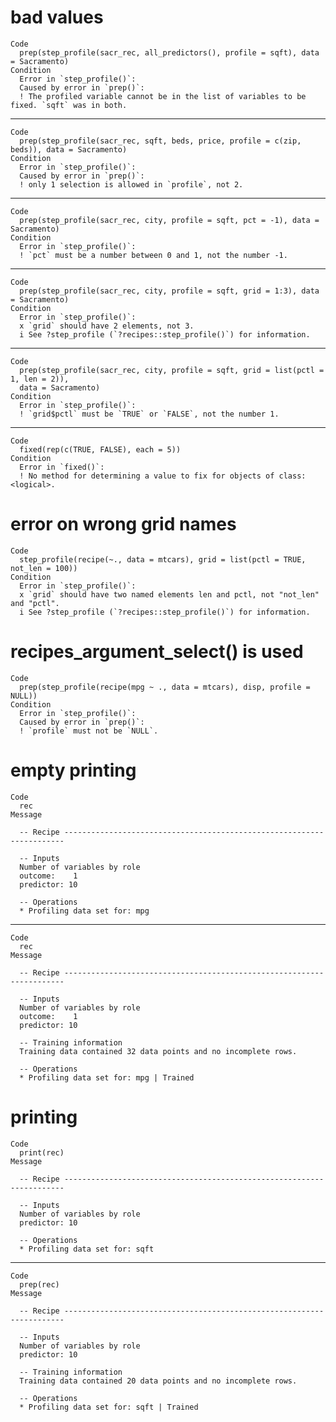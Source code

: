 # bad values

    Code
      prep(step_profile(sacr_rec, all_predictors(), profile = sqft), data = Sacramento)
    Condition
      Error in `step_profile()`:
      Caused by error in `prep()`:
      ! The profiled variable cannot be in the list of variables to be fixed. `sqft` was in both.

---

    Code
      prep(step_profile(sacr_rec, sqft, beds, price, profile = c(zip, beds)), data = Sacramento)
    Condition
      Error in `step_profile()`:
      Caused by error in `prep()`:
      ! only 1 selection is allowed in `profile`, not 2.

---

    Code
      prep(step_profile(sacr_rec, city, profile = sqft, pct = -1), data = Sacramento)
    Condition
      Error in `step_profile()`:
      ! `pct` must be a number between 0 and 1, not the number -1.

---

    Code
      prep(step_profile(sacr_rec, city, profile = sqft, grid = 1:3), data = Sacramento)
    Condition
      Error in `step_profile()`:
      x `grid` should have 2 elements, not 3.
      i See ?step_profile (`?recipes::step_profile()`) for information.

---

    Code
      prep(step_profile(sacr_rec, city, profile = sqft, grid = list(pctl = 1, len = 2)),
      data = Sacramento)
    Condition
      Error in `step_profile()`:
      ! `grid$pctl` must be `TRUE` or `FALSE`, not the number 1.

---

    Code
      fixed(rep(c(TRUE, FALSE), each = 5))
    Condition
      Error in `fixed()`:
      ! No method for determining a value to fix for objects of class: <logical>.

# error on wrong grid names

    Code
      step_profile(recipe(~., data = mtcars), grid = list(pctl = TRUE, not_len = 100))
    Condition
      Error in `step_profile()`:
      x `grid` should have two named elements len and pctl, not "not_len" and "pctl".
      i See ?step_profile (`?recipes::step_profile()`) for information.

# recipes_argument_select() is used

    Code
      prep(step_profile(recipe(mpg ~ ., data = mtcars), disp, profile = NULL))
    Condition
      Error in `step_profile()`:
      Caused by error in `prep()`:
      ! `profile` must not be `NULL`.

# empty printing

    Code
      rec
    Message
      
      -- Recipe ----------------------------------------------------------------------
      
      -- Inputs 
      Number of variables by role
      outcome:    1
      predictor: 10
      
      -- Operations 
      * Profiling data set for: mpg

---

    Code
      rec
    Message
      
      -- Recipe ----------------------------------------------------------------------
      
      -- Inputs 
      Number of variables by role
      outcome:    1
      predictor: 10
      
      -- Training information 
      Training data contained 32 data points and no incomplete rows.
      
      -- Operations 
      * Profiling data set for: mpg | Trained

# printing

    Code
      print(rec)
    Message
      
      -- Recipe ----------------------------------------------------------------------
      
      -- Inputs 
      Number of variables by role
      predictor: 10
      
      -- Operations 
      * Profiling data set for: sqft

---

    Code
      prep(rec)
    Message
      
      -- Recipe ----------------------------------------------------------------------
      
      -- Inputs 
      Number of variables by role
      predictor: 10
      
      -- Training information 
      Training data contained 20 data points and no incomplete rows.
      
      -- Operations 
      * Profiling data set for: sqft | Trained

